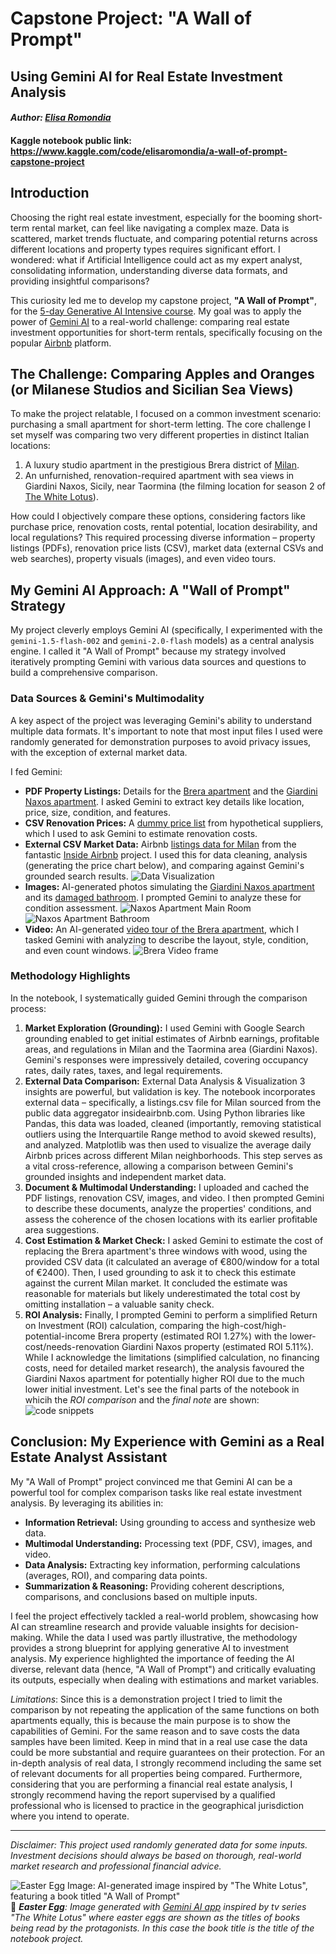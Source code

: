 # Capstone Project: "A Wall of Prompt"
## Using Gemini AI for Real Estate Investment Analysis
#### _Author: [Elisa Romondia](https://elisaromondia.it/)_
#### Kaggle notebook public link: https://www.kaggle.com/code/elisaromondia/a-wall-of-prompt-capstone-project

## Introduction

Choosing the right real estate investment, especially for the booming short-term rental market, can feel like navigating a complex maze. Data is scattered, market trends fluctuate, and comparing potential returns across different locations and property types requires significant effort. I wondered: what if Artificial Intelligence could act as my expert analyst, consolidating information, understanding diverse data formats, and providing insightful comparisons?

This curiosity led me to develop my capstone project, **"A Wall of Prompt"**, for the [5-day Generative AI Intensive course](https://rsvp.withgoogle.com/events/google-generative-ai-intensive). My goal was to apply the power of [Gemini AI](https://gemini.google.com/) to a real-world challenge: comparing real estate investment opportunities for short-term rentals, specifically focusing on the popular [Airbnb](https://www.airbnb.com/) platform.

## The Challenge: Comparing Apples and Oranges (or Milanese Studios and Sicilian Sea Views)

To make the project relatable, I focused on a common investment scenario: purchasing a small apartment for short-term letting. The core challenge I set myself was comparing two very different properties in distinct Italian locations:

1.  A luxury studio apartment in the prestigious Brera district of [Milan](https://en.wikipedia.org/wiki/Milan).
2.  An unfurnished, renovation-required apartment with sea views in Giardini Naxos, Sicily, near Taormina (the filming location for season 2 of [The White Lotus](https://en.wikipedia.org/wiki/The_White_Lotus_season_2)).

How could I objectively compare these options, considering factors like purchase price, renovation costs, rental potential, location desirability, and local regulations? This required processing diverse information – property listings (PDFs), renovation price lists (CSV), market data (external CSVs and web searches), property visuals (images), and even video tours.

## My Gemini AI Approach: A "Wall of Prompt" Strategy

My project cleverly employs Gemini AI (specifically, I experimented with the `gemini-1.5-flash-002` and `gemini-2.0-flash` models) as a central analysis engine. I called it "A Wall of Prompt" because my strategy involved iteratively prompting Gemini with various data sources and questions to build a comprehensive comparison.

### Data Sources & Gemini's Multimodality

A key aspect of the project was leveraging Gemini's ability to understand multiple data formats. It's important to note that most input files I used were randomly generated for demonstration purposes to avoid privacy issues, with the exception of external market data.

I fed Gemini:

* **PDF Property Listings:** Details for the [Brera apartment](https://github.com/elicatinthebox/geminicapexp/blob/main/documents/breraapt.pdf) and the [Giardini Naxos apartment](https://github.com/elicatinthebox/geminicapexp/blob/main/documents/naxosapt.pdf). I asked Gemini to extract key details like location, price, size, condition, and features.
* **CSV Renovation Prices:** A [dummy price list](https://github.com/elicatinthebox/geminicapexp/blob/main/documents/dummy_prices.csv) from hypothetical suppliers, which I used to ask Gemini to estimate renovation costs.
* **External CSV Market Data:** Airbnb [listings data for Milan](https://data.insideairbnb.com/italy/lombardy/milan/2025-03-13/visualisations/listings.csv) from the fantastic [Inside Airbnb](https://insideairbnb.com/) project. I used this for data cleaning, analysis (generating the price chart below), and comparing against Gemini's grounded search results.
   ![Data Visualization](https://github.com/elicatinthebox/geminicapexp/raw/refs/heads/main/photos/avg_bnb_plot.jpg)
* **Images:** AI-generated photos simulating the [Giardini Naxos apartment](https://github.com/elicatinthebox/geminicapexp/raw/refs/heads/main/photos/naxosphotoa.jpg) and its [damaged bathroom](https://github.com/elicatinthebox/geminicapexp/raw/refs/heads/main/photos/naxosphotob.jpg). I prompted Gemini to analyze these for condition assessment.
    ![Naxos Apartment Main Room](https://github.com/elicatinthebox/geminicapexp/raw/refs/heads/main/photos/naxosphotoa.jpg)
    ![Naxos Apartment Bathroom](https://github.com/elicatinthebox/geminicapexp/raw/refs/heads/main/photos/naxosphotob.jpg)
* **Video:** An AI-generated [video tour of the Brera apartment](https://github.com/elicatinthebox/geminicapexp/blob/main/videos/breravideo.mp4), which I tasked Gemini with analyzing to describe the layout, style, condition, and even count windows.
  ![Brera Video frame](https://github.com/elicatinthebox/geminicapexp/raw/refs/heads/main/photos/brera_video.jpg)

### Methodology Highlights

In the notebook, I systematically guided Gemini through the comparison process:

1.  **Market Exploration (Grounding):** I used Gemini with Google Search grounding enabled to get initial estimates of Airbnb earnings, profitable areas, and regulations in Milan and the Taormina area (Giardini Naxos). Gemini's responses were impressively detailed, covering occupancy rates, daily rates, taxes, and legal requirements.
2.  **External Data Comparison:** External Data Analysis & Visualization
3 insights are powerful, but validation is key. The notebook incorporates external data – specifically, a listings.csv file for Milan sourced from the public data aggregator insideairbnb.com. Using Python libraries like Pandas, this data was loaded, cleaned (importantly, removing statistical outliers using the Interquartile Range method to avoid skewed results), and analyzed. Matplotlib was then used to visualize the average daily Airbnb prices across different Milan neighborhoods. This step serves as a vital cross-reference, allowing a comparison between Gemini's grounded insights and independent market data.
4.  **Document & Multimodal Understanding:** I uploaded and cached the PDF listings, renovation CSV, images, and video. I then prompted Gemini to describe these documents, analyze the properties' conditions, and assess the coherence of the chosen locations with its earlier profitable area suggestions.
5.  **Cost Estimation & Market Check:** I asked Gemini to estimate the cost of replacing the Brera apartment's three windows with wood, using the provided CSV data (it calculated an average of €800/window for a total of €2400). Then, I used grounding to ask it to check this estimate against the current Milan market. It concluded the estimate was reasonable for materials but likely underestimated the total cost by omitting installation – a valuable sanity check.
6.  **ROI Analysis:** Finally, I prompted Gemini to perform a simplified Return on Investment (ROI) calculation, comparing the high-cost/high-potential-income Brera property (estimated ROI 1.27%) with the lower-cost/needs-renovation Giardini Naxos property (estimated ROI 5.11%). While I acknowledge the limitations (simplified calculation, no financing costs, need for detailed market research), the analysis favoured the Giardini Naxos apartment for potentially higher ROI due to the much lower initial investment. Let's see the final parts of the notebook in whicih the _ROI comparison_ and the _final note_ are shown:
    ![code snippets](https://github.com/elicatinthebox/geminicapexp/raw/refs/heads/main/photos/codesnippets.png)

## Conclusion: My Experience with Gemini as a Real Estate Analyst Assistant

My "A Wall of Prompt" project convinced me that Gemini AI can be a powerful tool for complex comparison tasks like real estate investment analysis. By leveraging its abilities in:

* **Information Retrieval:** Using grounding to access and synthesize web data.
* **Multimodal Understanding:** Processing text (PDF, CSV), images, and video.
* **Data Analysis:** Extracting key information, performing calculations (averages, ROI), and comparing data points.
* **Summarization & Reasoning:** Providing coherent descriptions, comparisons, and conclusions based on multiple inputs.

I feel the project effectively tackled a real-world problem, showcasing how AI can streamline research and provide valuable insights for decision-making. While the data I used was partly illustrative, the methodology provides a strong blueprint for applying generative AI to investment analysis. My experience highlighted the importance of feeding the AI diverse, relevant data (hence, "A Wall of Prompt") and critically evaluating its outputs, especially when dealing with estimations and market variables. 

*Limitations*: Since this is a demonstration project I tried to limit the comparison by not repeating the application of the same functions on both apartments equally, this is because the main purpose is to show the capabilities of Gemini. For the same reason and to save costs the data samples have been limited. Keep in mind that in a real use case the data could be more substantial and require guarantees on their protection. For an in-depth analysis of real data, I strongly recommend including the same set of relevant documents for all properties being compared. Furthermore, considering that you are performing a financial real estate analysis, I strongly recommend having the report supervised by a qualified professional who is licensed to practice in the geographical jurisdiction where you intend to operate.

---

*Disclaimer: This project used randomly generated data for some inputs. Investment decisions should always be based on thorough, real-world market research and professional financial advice.*

![Easter Egg Image: AI-generated image inspired by "The White Lotus", featuring a book titled "A Wall of Prompt"](https://github.com/elicatinthebox/geminicapexp/raw/refs/heads/main/photos/easteregg.jpg)
 🪷  _**Easter Egg**: Image generated with [Gemini AI app](https://gemini.google.com/app) inspired by tv series "The White Lotus" where easter eggs are shown as the titles of books being read by the protagonists. In this case the book title is the title of the notebook project._

